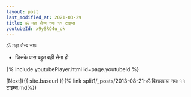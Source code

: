 ```yaml
---
layout: post
last_modified_at: 2021-03-29
title: ॐ महा सैन्य नमः ११ टाइम्स
youtubeId: x9ySRO4u_ok
---
```

 
 
 ॐ महा सैन्य नमः  
 
 -  जिसके पास बहुत बड़ी सेना हो 
 
  
 
  
 
 
 
 
 
 


{% include youtubePlayer.html id=page.youtubeId %}
 
[Next]({{ site.baseurl }}{% link  split1/_posts/2013-08-21-ॐ विशाखाया नमः ११ टाइम्स.md%})
 
